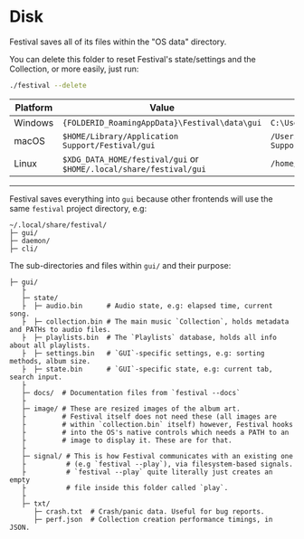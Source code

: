 # Disk
Festival saves all of its files within the "OS data" directory.

You can delete this folder to reset Festival's state/settings and the Collection, or more easily, just run:
```bash
./festival --delete
```

| Platform | Value                                                              | Example                                                 |
|----------|--------------------------------------------------------------------|---------------------------------------------------------|
| Windows  | `{FOLDERID_RoamingAppData}\Festival\data\gui`                      | `C:\Users\Hinto\AppData\Roaming\Festival\data\gui`      |
| macOS    | `$HOME/Library/Application Support/Festival/gui`                   | `/Users/Hinto/Library/Application Support/Festival/gui` |
| Linux    | `$XDG_DATA_HOME/festival/gui` or `$HOME/.local/share/festival/gui` | `/home/hinto/.local/share/festival/gui`                 |

---

Festival saves everything into `gui` because other frontends will use the same `festival` project directory, e.g:
```
~/.local/share/festival/
├─ gui/
├─ daemon/
├─ cli/
```

The sub-directories and files within `gui/` and their purpose:
```
├─ gui/
   ├
   ├─ state/
   ├  ├─ audio.bin      # Audio state, e.g: elapsed time, current song.
   ├  ├─ collection.bin # The main music `Collection`, holds metadata and PATHs to audio files.
   ├  ├─ playlists.bin  # The `Playlists` database, holds all info about all playlists.
   ├  ├─ settings.bin   # `GUI`-specific settings, e.g: sorting methods, album size.
   ├  ├─ state.bin      # `GUI`-specific state, e.g: current tab, search input.
   ├
   ├─ docs/  # Documentation files from `festival --docs`
   ├
   ├─ image/ # These are resized images of the album art.
   ├         # Festival itself does not need these (all images are
   ├         # within `collection.bin` itself) however, Festival hooks
   ├         # into the OS's native controls which needs a PATH to an
   ├         # image to display it. These are for that.
   ├
   ├─ signal/ # This is how Festival communicates with an existing one
   ├          # (e.g `festival --play`), via filesystem-based signals.
   ├          # `festival --play` quite literally just creates an empty
   ├          # file inside this folder called `play`.
   ├
   ├─ txt/
      ├─ crash.txt  # Crash/panic data. Useful for bug reports.
      ├─ perf.json  # Collection creation performance timings, in JSON.
```
